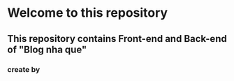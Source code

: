 # Welcome to this repository

## This repository contains Front-end and Back-end of "Blog nha que"

### create by